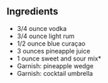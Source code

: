 Ingredients
-----------

- 3/4 ounce vodka
- 3/4 ounce light rum
- 1/2 ounce blue curaçao
- 3 ounces pineapple juice
- 1 ounce sweet and sour mix*
- Garnish: pineapple wedge
- Garnish: cocktail umbrella
